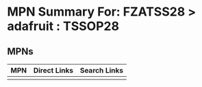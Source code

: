 



# MPN Summary For: FZATSS28 > adafruit : TSSOP28

## MPNs
  

|MPN|Direct Links|Search Links|
| :--- | :--- | :--- |
||||
